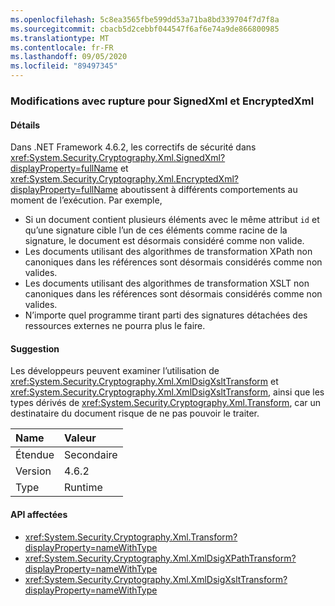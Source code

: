 ```yaml
---
ms.openlocfilehash: 5c8ea3565fbe599dd53a71ba8bd339704f7d7f8a
ms.sourcegitcommit: cbacb5d2cebbf044547f6af6e74a9de866800985
ms.translationtype: MT
ms.contentlocale: fr-FR
ms.lasthandoff: 09/05/2020
ms.locfileid: "89497345"
---
```

### <a name="signedxml-and-encryptedxml-breaking-changes"></a>Modifications avec rupture pour SignedXml et EncryptedXml

#### <a name="details"></a>Détails

Dans .NET Framework 4.6.2, les correctifs de sécurité dans <xref:System.Security.Cryptography.Xml.SignedXml?displayProperty=fullName> et <xref:System.Security.Cryptography.Xml.EncryptedXml?displayProperty=fullName> aboutissent à différents comportements au moment de l’exécution. Par exemple,<ul><li>Si un document contient plusieurs éléments avec le même attribut <code>id</code> et qu’une signature cible l’un de ces éléments comme racine de la signature, le document est désormais considéré comme non valide.</li><li>Les documents utilisant des algorithmes de transformation XPath non canoniques dans les références sont désormais considérés comme non valides.</li><li>Les documents utilisant des algorithmes de transformation XSLT non canoniques dans les références sont désormais considérés comme non valides.</li><li>N’importe quel programme tirant parti des signatures détachées des ressources externes ne pourra plus le faire.</li></ul>

#### <a name="suggestion"></a>Suggestion

Les développeurs peuvent examiner l’utilisation de <xref:System.Security.Cryptography.Xml.XmlDsigXsltTransform> et <xref:System.Security.Cryptography.Xml.XmlDsigXsltTransform>, ainsi que les types dérivés de <xref:System.Security.Cryptography.Xml.Transform>, car un destinataire du document risque de ne pas pouvoir le traiter.

| Name    | Valeur       |
|:--------|:------------|
| Étendue   |Secondaire|
|Version|4.6.2|
|Type|Runtime|

#### <a name="affected-apis"></a>API affectées

- <xref:System.Security.Cryptography.Xml.Transform?displayProperty=nameWithType>
- <xref:System.Security.Cryptography.Xml.XmlDsigXPathTransform?displayProperty=nameWithType>
- <xref:System.Security.Cryptography.Xml.XmlDsigXsltTransform?displayProperty=nameWithType>

<!--

#### Affected APIs

- `T:System.Security.Cryptography.Xml.Transform`
- `T:System.Security.Cryptography.Xml.XmlDsigXPathTransform`
- `T:System.Security.Cryptography.Xml.XmlDsigXsltTransform`

-->
